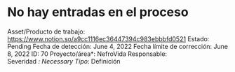 # No hay entradas en el proceso

Asset/Producto de trabajo: https://www.notion.so/a9cc1116ec36447394c983ebbbfd0521 
Estado: Pending
Fecha de detección: June 4, 2022
Fecha límite de corrección: June 8, 2022
ID: 70
Proyecto/área*: NefroVida
Responsable:  
Severidad *: Necessary
Tipo*: Definición